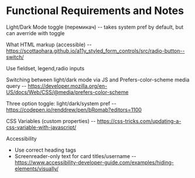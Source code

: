 # Functional Requirements and Notes

Light/Dark Mode toggle (перемикач) -- takes system pref by default, but can averride with toggle

What HTML markup (accessible) -- https://scottaohara.github.io/a11y_styled_form_controls/src/radio-button--switch/

Use fieldset, legend,radio inputs

Switching between light/dark mode via JS and
Prefers-color-scheme media query -- https://developer.mozilla.org/en-US/docs/Web/CSS/@media/prefers-color-scheme

Three option toggle: light/dark/system pref -- https://codepen.io/renddrew/pen/bRomab?editors=1100

CSS Variables (custom properties) -- https://css-tricks.com/updating-a-css-variable-with-javascript/

Accessibility

- Use correct heading tags
- Screenreader-only text for card titles/username -- https://www.accessibility-developer-guide.com/examples/hiding-elements/visually/
